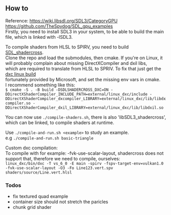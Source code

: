 ## How to 

Reference: https://wiki.libsdl.org/SDL3/CategoryGPU  
https://github.com/TheSpydog/SDL_gpu_examples  
Firstly, you need to install SDL3 in your system, to be able to build the main file, which is linked with -lSDL3. 

To compile shaders from HLSL to SPIRV, you need to build [SDL_shadercross](https://github.com/libsdl-org/SDL_shadercross).   
Clone the repo and load the submodules, then cmake. If you're on Linux, it will probably complain about missing DirectXCompiler and dxil libs,   
which are required to translate from HLSL to SPRIV. To fix that just get the [dxc linux build](https://github.com/microsoft/DirectXShaderCompiler/releases)  
fortunately provided by Microsoft, and set the missing env vars in cmake.   
I recommend something like this:   
`$ cmake -S . -B build -DSDLSHADERCROSS_DXC=ON -DDirectXShaderCompiler_INCLUDE_PATH=external/linux_dxc/include -DDirectXShaderCompiler_dxcompiler_LIBRARY=external/linux_dxc/lib/libdxcompiler.so -DDirectXShaderCompiler_dxil_LIBRARY=external/linux_dxc/lib/libdxil.so`

You can now use `./compile-shaders.sh`, there is also 'libSDL3_shadercross', which can be linked, to compile shaders at runtime.   

Use `./compile-and-run.sh <example>` to study an example.  
e.g `./compile-and-run.sh basic-triangle`  

Custom dxc compilation:   
To compile with for example: -fvk-use-scalar-layout, shadercross does not support that, therefore we need to compile, ourselves:   
`linux_dxc/bin/dxc -T vs_6_0 -E main -spirv -fspv-target-env=vulkan1.0 -fvk-use-scalar-layout -O3 -Fo Line123.vert.spv shaders/source/Line.vert.hlsl`

### Todos

* fix textured quad example 
* container size should not stretch the paricles
* chunk grid shader


